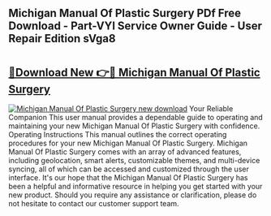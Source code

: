 ## Michigan Manual Of Plastic Surgery PDf Free Download - Part-VYl Service Owner Guide - User Repair Edition sVga8

# <h2><a href="http://cf13054.oget.top/?id=Michigan+Manual+Of+Plastic+Surgery">🔗Download New 👉🔴 Michigan Manual Of Plastic Surgery</a></h2>

[![Michigan Manual Of Plastic Surgery new download](https://i.imgur.com/5g1atiW.png)](http://cf13054.oget.top/?id=Michigan+Manual+Of+Plastic+Surgery)
Your Reliable Companion This user manual provides a dependable guide to operating and maintaining your new Michigan Manual Of Plastic Surgery with confidence. Operating Instructions This manual outlines the correct operating procedures for your new Michigan Manual Of Plastic Surgery. Michigan Manual Of Plastic Surgery comes with an array of advanced features, including geolocation, smart alerts, customizable themes, and multi-device syncing, all of which can be accessed and customized through the user interface. It's our hope that the Michigan Manual Of Plastic Surgery has been a helpful and informative resource in helping you get started with your new product. Should you require any assistance or clarification, please do not hesitate to contact our customer support team.
